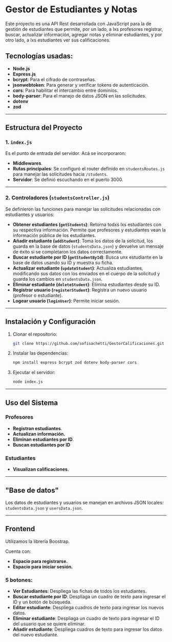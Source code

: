 # Gestor de Estudiantes y Notas

Este proyecto es una API Rest desarrollada con JavaScript para la de gestión de estudiantes que permite, por un lado, a lxs profesores registrar, buscar, actualizar información, agregar notas y eliminar estudiantes, y por otro lado, a lxs estudiantes ver sus calificaciones.

## Tecnologías usadas:

- **Node.js**
- **Express.js**
- **bcrypt**: Para el cifrado de contraseñas.
- **jsonwebtoken**: Para generar y verificar tokens de autenticación.
- **cors**: Para habilitar el intercambio entre dominios.
- **body-parser**: Para el manejo de datos JSON en las solicitudes.
- **dotenv**
- **zod**

---

## Estructura del Proyecto

### 1. `index.js`

Es el punto de entrada del servidor. Acá se incorporaron:

- **Middlewares**.
- **Rutas principales**: Se configuró el router definido en `studentsRoutes.js` para manejar las solicitudes hacia `/students`.
- **Servidor**: Se definió escuchando en el puerto 3000.

---

### 2. Controladores (`studentsController.js`)

Se definieron las funciones para manejar las solicitudes relacionadas con estudiantes y usuarios:

- **Obtener estudiantes (********`getStudents`********)**: Retorna todxs lxs estudiantes con su respectiva información. Permite que profesores y estudiantes vean la información pública de los estudiantes.
- **Añadir estudiante (********`addStudent`********)**: Toma los datos de la solicitud, los guarda en la base de datos (`studentsData.json`) y devuelve un mensaje de éxito si se completaron los datos correctamente.
- **Buscar estudiante por ID (********`getStudentById`********)**: Busca unx estudiante en la base de datos usando su ID y muestra su ficha.
- **Actualizar estudiante (********`updateStudent`********)**: Actualiza estudiantes, modificando sus datos con los enviados en el cuerpo de la solicitud y guarda los cambios en `studentsData.json`.
- **Eliminar estudiante (********`deleteStudent`********)**: Elimina estudiantes desde su ID.
- **Registrar usuario (********`registerStudent`********)**: Registra un nuevo usuario (profesor o estudiante).
- **Logear usuario (********`loginUser`********)**: Permite iniciar sesión.

---

## Instalación y Configuración

1. Clonar el repositorio:
   ```bash
   git clone https://github.com/sofisachetti/GestorCalificaciones.git
   ```
2. Instalar las dependencias:
   ```bash
   npm install express bcrypt zod dotenv body-parser cors
   ```
3. Ejecutar el servidor:
   ```bash
   node index.js
   ```

---

## Uso del Sistema

### Profesores

- **Registran estudiantes**.
- **Actualizan información.**
- **Eliminan estudiantes por ID**.
- **Buscan estudiantes por ID**

### Estudiantes

- **Visualizan calificaciones**.

---

## "Base de datos"

Los datos de estudiantes y usuarios se manejan en archivos JSON locales: `studentsData.json` y `usersData.json`.

---

## Frontend
Utilizamos la librería Boostrap.

Cuenta con:
- **Espacio para registrarse.**
- **Espacio para iniciar sesión.**

### **5 botones:**
- **Ver Estudiantes**: Despliega las fichas de todos los estudiantes.
- **Buscar estudiante por ID**: Despliaga un cuadro de texto para ingresar el ID y un botón de búsqueda.
- **Editar estudiante**: Despliega cuadros de texto para ingresar los nuevos datos.
- **Eliminar estudiante**: Despliaga un cuadro de texto para ingresar el ID del usuario que se quiere eliminar.
- **Añadir estudiante**: Despliega cuadros de texto para ingresar los datos del nuevo estudiante.
